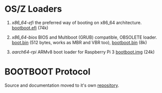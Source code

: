 OS/Z Loaders
============

1. *x86_64-efi* the preferred way of booting on x86_64 architecture.
    [bootboot.efi](https://github.com/bztsrc/bootboot/blob/master/bootboot.efi?raw=true) (74k)

2. *x86_64-bios* BIOS and Multiboot (GRUB) compatible, OBSOLETE loader.
    [boot.bin](https://github.com/bztsrc/bootboot/blob/master/boot.bin?raw=true) (512 bytes, works as MBR and VBR too), [bootboot.bin](https://github.com/bztsrc/bootboot/blob/master/bootboot.bin?raw=true) (8k)

3. *aarch64-rpi* ARMv8 boot loader for Raspberry Pi 3
    [bootboot.img](https://github.com/bztsrc/bootboot/blob/master/bootboot.img?raw=true) (24k)

BOOTBOOT Protocol
=================

Source and documentation moved to it's own [repository](https://github.com/bztsrc/bootboot).
